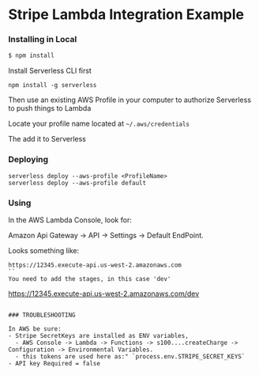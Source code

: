 
# Stripe Lambda Integration Example


### Installing in Local
```bash
$ npm install
```


Install Serverless CLI first

```
npm install -g serverless
```

Then use an existing AWS Profile in your computer to authorize Serverless to push things to Lambda

Locate your profile name located at `~/.aws/credentials`

The add it to Serverless

### Deploying
```
serverless deploy --aws-profile <ProfileName>
serverless deploy --aws-profile default
```

### Using
In the AWS Lambda Console, look for:

Amazon Api Gateway -> API -> Settings -> Default EndPoint.

Looks something like:

```
https://12345.execute-api.us-west-2.amazonaws.com
``
You need to add the stages, in this case 'dev'

```
https://12345.execute-api.us-west-2.amazonaws.com/dev
```

### TROUBLESHOOTING

In AWS be sure:
- Stripe SecretKeys are installed as ENV variables,  
  - AWS Console -> Lambda -> Functions -> s100....createCharge -> Configuration -> Environmental Variables.
  - this tokens are used here as:" `process.env.STRIPE_SECRET_KEYS`
- API key Required = false


